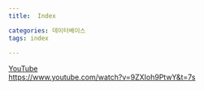 ```yaml
---
title:  Index

categories: 데이터베이스 
tags: index
 
---
```


  
[YouTube](https://www.youtube.com/watch?v=NkZ6r6z2pBg&t=2s)  
https://www.youtube.com/watch?v=9ZXIoh9PtwY&t=7s  
